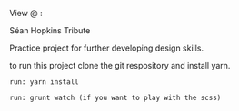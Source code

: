 View @ : 

Séan Hopkins Tribute

Practice project for further developing design skills.

to run this project clone the git respository and install yarn.

    run: yarn install

    run: grunt watch (if you want to play with the scss)
